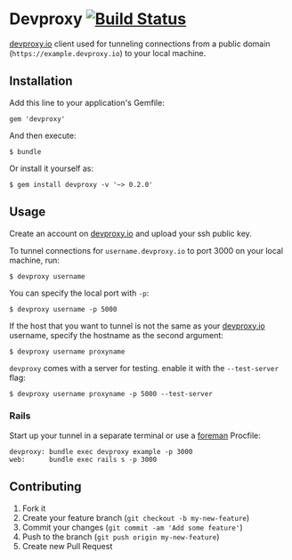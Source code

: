 # Devproxy [![Build Status](https://travis-ci.org/boz/devproxy.png?branch=master)](https://travis-ci.org/boz/devproxy)

[devproxy.io](https://devproxy.io) client used for tunneling
connections from a public domain (`https://example.devproxy.io`) to your
local machine.

## Installation

Add this line to your application's Gemfile:

    gem 'devproxy'

And then execute:

    $ bundle

Or install it yourself as:

    $ gem install devproxy -v '~> 0.2.0'

## Usage

Create an account on [devproxy.io](https://devproxy.io) and upload
your ssh public key.

To tunnel connections for `username.devproxy.io` to port 3000 on your local machine, run:

    $ devproxy username

You can specify the local port with `-p`:

    $ devproxy username -p 5000

If the host that you want to tunnel is not the same as your [devproxy.io](https://devproxy.io)
username, specify the hostname as the second argument:

    $ devproxy username proxyname

`devproxy` comes with a server for testing.  enable it with the `--test-server` flag:

    $ devproxy username proxyname -p 5000 --test-server

### Rails

Start up your tunnel in a separate terminal or use a [foreman](https://github.com/ddollar/foreman) Procfile:

```
devproxy: bundle exec devproxy example -p 3000
web:      bundle exec rails s -p 3000
```

## Contributing

1. Fork it
2. Create your feature branch (`git checkout -b my-new-feature`)
3. Commit your changes (`git commit -am 'Add some feature'`)
4. Push to the branch (`git push origin my-new-feature`)
5. Create new Pull Request
